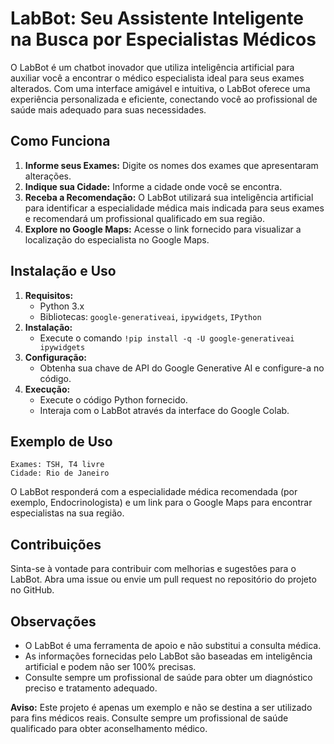 # LabBot: Seu Assistente Inteligente na Busca por Especialistas Médicos

O LabBot é um chatbot inovador que utiliza inteligência artificial para auxiliar você a encontrar o médico especialista ideal para seus exames alterados. Com uma interface amigável e intuitiva, o LabBot oferece uma experiência personalizada e eficiente, conectando você ao profissional de saúde mais adequado para suas necessidades.

## Como Funciona

1. **Informe seus Exames:** Digite os nomes dos exames que apresentaram alterações.
2. **Indique sua Cidade:** Informe a cidade onde você se encontra.
3. **Receba a Recomendação:** O LabBot utilizará sua inteligência artificial para identificar a especialidade médica mais indicada para seus exames e recomendará um profissional qualificado em sua região.
4. **Explore no Google Maps:** Acesse o link fornecido para visualizar a localização do especialista no Google Maps.

## Instalação e Uso

1. **Requisitos:**
   * Python 3.x
   * Bibliotecas: `google-generativeai`, `ipywidgets`, `IPython`
2. **Instalação:**
   * Execute o comando `!pip install -q -U google-generativeai ipywidgets`
3. **Configuração:**
   * Obtenha sua chave de API do Google Generative AI e configure-a no código.
4. **Execução:**
   * Execute o código Python fornecido.
   * Interaja com o LabBot através da interface do Google Colab.

## Exemplo de Uso

```
Exames: TSH, T4 livre
Cidade: Rio de Janeiro
```

O LabBot responderá com a especialidade médica recomendada (por exemplo, Endocrinologista) e um link para o Google Maps para encontrar especialistas na sua região.

## Contribuições

Sinta-se à vontade para contribuir com melhorias e sugestões para o LabBot. Abra uma issue ou envie um pull request no repositório do projeto no GitHub.

## Observações

* O LabBot é uma ferramenta de apoio e não substitui a consulta médica.
* As informações fornecidas pelo LabBot são baseadas em inteligência artificial e podem não ser 100% precisas.
* Consulte sempre um profissional de saúde para obter um diagnóstico preciso e tratamento adequado.

**Aviso:** Este projeto é apenas um exemplo e não se destina a ser utilizado para fins médicos reais. Consulte sempre um profissional de saúde qualificado para obter aconselhamento médico.
